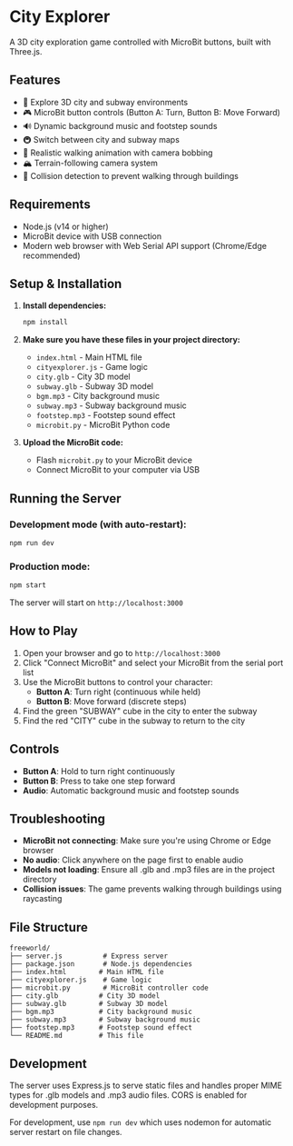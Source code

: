 # City Explorer

A 3D city exploration game controlled with MicroBit buttons, built with Three.js.

## Features

- 🌆 Explore 3D city and subway environments
- 🎮 MicroBit button controls (Button A: Turn, Button B: Move Forward)
- 🔊 Dynamic background music and footstep sounds
- 🚇 Switch between city and subway maps
- 🚶 Realistic walking animation with camera bobbing
- 🏔️ Terrain-following camera system
- 🚧 Collision detection to prevent walking through buildings

## Requirements

- Node.js (v14 or higher)
- MicroBit device with USB connection
- Modern web browser with Web Serial API support (Chrome/Edge recommended)

## Setup & Installation

1. **Install dependencies:**
   ```bash
   npm install
   ```

2. **Make sure you have these files in your project directory:**
   - `index.html` - Main HTML file
   - `cityexplorer.js` - Game logic
   - `city.glb` - City 3D model
   - `subway.glb` - Subway 3D model
   - `bgm.mp3` - City background music
   - `subway.mp3` - Subway background music
   - `footstep.mp3` - Footstep sound effect
   - `microbit.py` - MicroBit Python code

3. **Upload the MicroBit code:**
   - Flash `microbit.py` to your MicroBit device
   - Connect MicroBit to your computer via USB

## Running the Server

### Development mode (with auto-restart):
```bash
npm run dev
```

### Production mode:
```bash
npm start
```

The server will start on `http://localhost:3000`

## How to Play

1. Open your browser and go to `http://localhost:3000`
2. Click "Connect MicroBit" and select your MicroBit from the serial port list
3. Use the MicroBit buttons to control your character:
   - **Button A**: Turn right (continuous while held)
   - **Button B**: Move forward (discrete steps)
4. Find the green "SUBWAY" cube in the city to enter the subway
5. Find the red "CITY" cube in the subway to return to the city

## Controls

- **Button A**: Hold to turn right continuously
- **Button B**: Press to take one step forward
- **Audio**: Automatic background music and footstep sounds

## Troubleshooting

- **MicroBit not connecting**: Make sure you're using Chrome or Edge browser
- **No audio**: Click anywhere on the page first to enable audio
- **Models not loading**: Ensure all .glb and .mp3 files are in the project directory
- **Collision issues**: The game prevents walking through buildings using raycasting

## File Structure

```
freeworld/
├── server.js          # Express server
├── package.json       # Node.js dependencies
├── index.html        # Main HTML file
├── cityexplorer.js    # Game logic
├── microbit.py        # MicroBit controller code
├── city.glb          # City 3D model
├── subway.glb        # Subway 3D model
├── bgm.mp3           # City background music
├── subway.mp3        # Subway background music
├── footstep.mp3      # Footstep sound effect
└── README.md         # This file
```

## Development

The server uses Express.js to serve static files and handles proper MIME types for .glb models and .mp3 audio files. CORS is enabled for development purposes.

For development, use `npm run dev` which uses nodemon for automatic server restart on file changes.